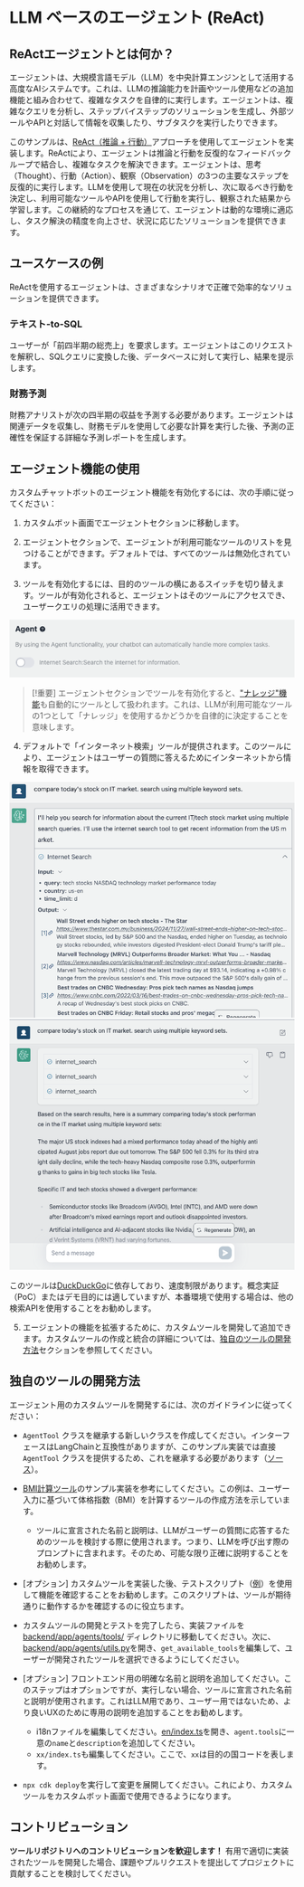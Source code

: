 # LLM ベースのエージェント (ReAct)

## ReActエージェントとは何か？

エージェントは、大規模言語モデル（LLM）を中央計算エンジンとして活用する高度なAIシステムです。これは、LLMの推論能力を計画やツール使用などの追加機能と組み合わせて、複雑なタスクを自律的に実行します。エージェントは、複雑なクエリを分析し、ステップバイステップのソリューションを生成し、外部ツールやAPIと対話して情報を収集したり、サブタスクを実行したりできます。

このサンプルは、[ReAct（推論 + 行動）](https://www.promptingguide.ai/techniques/react)アプローチを使用してエージェントを実装します。ReActにより、エージェントは推論と行動を反復的なフィードバックループで結合し、複雑なタスクを解決できます。エージェントは、思考（Thought）、行動（Action）、観察（Observation）の3つの主要なステップを反復的に実行します。LLMを使用して現在の状況を分析し、次に取るべき行動を決定し、利用可能なツールやAPIを使用して行動を実行し、観察された結果から学習します。この継続的なプロセスを通じて、エージェントは動的な環境に適応し、タスク解決の精度を向上させ、状況に応じたソリューションを提供できます。

## ユースケースの例

ReActを使用するエージェントは、さまざまなシナリオで正確で効率的なソリューションを提供できます。

### テキスト-to-SQL

ユーザーが「前四半期の総売上」を要求します。エージェントはこのリクエストを解釈し、SQLクエリに変換した後、データベースに対して実行し、結果を提示します。

### 財務予測

財務アナリストが次の四半期の収益を予測する必要があります。エージェントは関連データを収集し、財務モデルを使用して必要な計算を実行した後、予測の正確性を保証する詳細な予測レポートを生成します。

## エージェント機能の使用

カスタムチャットボットのエージェント機能を有効化するには、次の手順に従ってください：

1. カスタムボット画面でエージェントセクションに移動します。

2. エージェントセクションで、エージェントが利用可能なツールのリストを見つけることができます。デフォルトでは、すべてのツールは無効化されています。

3. ツールを有効化するには、目的のツールの横にあるスイッチを切り替えます。ツールが有効化されると、エージェントはそのツールにアクセスでき、ユーザークエリの処理に活用できます。

![](./imgs/agent_tools.png)

> [!重要]
> エージェントセクションでツールを有効化すると、["ナレッジ"機能](https://aws.amazon.com/what-is/retrieval-augmented-generation/)も自動的にツールとして扱われます。これは、LLMが利用可能なツールの1つとして「ナレッジ」を使用するかどうかを自律的に決定することを意味します。

4. デフォルトで「インターネット検索」ツールが提供されます。このツールにより、エージェントはユーザーの質問に答えるためにインターネットから情報を取得できます。

![](./imgs/agent1.png)
![](./imgs/agent2.png)

このツールは[DuckDuckGo](https://duckduckgo.com/)に依存しており、速度制限があります。概念実証（PoC）またはデモ目的には適していますが、本番環境で使用する場合は、他の検索APIを使用することをお勧めします。

5. エージェントの機能を拡張するために、カスタムツールを開発して追加できます。カスタムツールの作成と統合の詳細については、[独自のツールの開発方法](#how-to-develop-your-own-tools)セクションを参照してください。

## 独自のツールの開発方法

エージェント用のカスタムツールを開発するには、次のガイドラインに従ってください：

- `AgentTool` クラスを継承する新しいクラスを作成してください。インターフェースはLangChainと互換性がありますが、このサンプル実装では直接 `AgentTool` クラスを提供するため、これを継承する必要があります（[ソース](../backend/app/agents/tools/agent_tool.py)）。

- [BMI計算ツール](../examples/agents/tools/bmi/bmi.py)のサンプル実装を参考にしてください。この例は、ユーザー入力に基づいて体格指数（BMI）を計算するツールの作成方法を示しています。

  - ツールに宣言された名前と説明は、LLMがユーザーの質問に応答するためのツールを検討する際に使用されます。つまり、LLMを呼び出す際のプロンプトに含まれます。そのため、可能な限り正確に説明することをお勧めします。

- [オプション] カスタムツールを実装した後、テストスクリプト（[例](../examples/agents/tools/bmi/test_bmi.py)）を使用して機能を確認することをお勧めします。このスクリプトは、ツールが期待通りに動作するかを確認するのに役立ちます。

- カスタムツールの開発とテストを完了したら、実装ファイルを [backend/app/agents/tools/](../backend/app/agents/tools/) ディレクトリに移動してください。次に、[backend/app/agents/utils.py](../backend/app/agents/utils.py)を開き、`get_available_tools`を編集して、ユーザーが開発されたツールを選択できるようにしてください。

- [オプション] フロントエンド用の明確な名前と説明を追加してください。このステップはオプションですが、実行しない場合、ツールに宣言された名前と説明が使用されます。これはLLM用であり、ユーザー用ではないため、より良いUXのために専用の説明を追加することをお勧めします。

  - i18nファイルを編集してください。[en/index.ts](../frontend/src/i18n/en/index.ts)を開き、`agent.tools`に一意の`name`と`description`を追加してください。
  - `xx/index.ts`も編集してください。ここで、`xx`は目的の国コードを表します。

- `npx cdk deploy`を実行して変更を展開してください。これにより、カスタムツールをカスタムボット画面で使用できるようになります。

## コントリビューション

**ツールリポジトリへのコントリビューションを歓迎します！** 有用で適切に実装されたツールを開発した場合、課題やプルリクエストを提出してプロジェクトに貢献することを検討してください。